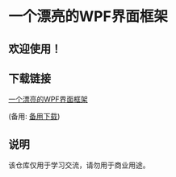# 一个漂亮的WPF界面框架

## 欢迎使用！



## 下载链接
[一个漂亮的WPF界面框架](https://pan.quark.cn/s/b251e25cdc0d) 

(备用: [备用下载](https://pan.baidu.com/s/1zW-pkpF25VxkRlAM2a6PLg?pwd=1234))

## 说明

该仓库仅用于学习交流，请勿用于商业用途。
